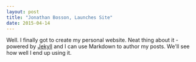 ```yaml
---
layout: post
title: "Jonathan Bosson, Launches Site"
date: 2015-04-14
---
```


Well. I finally got to create my personal website. Neat thing about it - powered by [Jekyll](http://jekyllrb.com) and I can use Markdown to author my posts. We'll see how well I end up using it.
